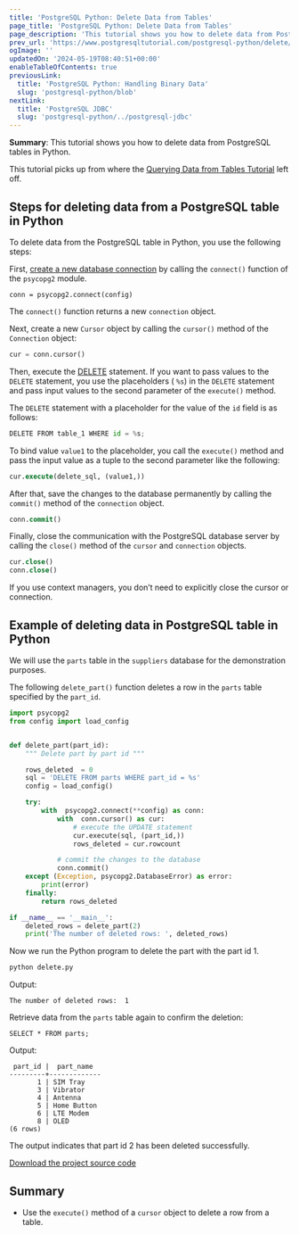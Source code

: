 ```yaml
---
title: 'PostgreSQL Python: Delete Data from Tables'
page_title: 'PostgreSQL Python: Delete Data from Tables'
page_description: 'This tutorial shows you how to delete data from PostgreSQL tables in Python program using psycopg database adapter.'
prev_url: 'https://www.postgresqltutorial.com/postgresql-python/delete/'
ogImage: ''
updatedOn: '2024-05-19T08:40:51+00:00'
enableTableOfContents: true
previousLink:
  title: 'PostgreSQL Python: Handling Binary Data'
  slug: 'postgresql-python/blob'
nextLink:
  title: 'PostgreSQL JDBC'
  slug: 'postgresql-python/../postgresql-jdbc'
---
```


**Summary**: This tutorial shows you how to delete data from PostgreSQL tables in Python.

This tutorial picks up from where the [Querying Data from Tables Tutorial](query) left off.

## Steps for deleting data from a PostgreSQL table in Python

To delete data from the PostgreSQL table in Python, you use the following steps:

First, [create a new database connection](connect) by calling the `connect()` function of the `psycopg2` module.

```pythonsql
conn = psycopg2.connect(config)
```

The `connect()` function returns a new `connection` object.

Next, create a new `Cursor` object by calling the `cursor()` method of the `Connection` object:

```python
cur = conn.cursor()
```

Then, execute the [DELETE](../postgresql-tutorial/postgresql-delete) statement. If you want to pass values to the `DELETE` statement, you use the placeholders ( `%s`) in the `DELETE` statement and pass input values to the second parameter of the `execute()` method.

The `DELETE` statement with a placeholder for the value of the `id` field is as follows:

```python
DELETE FROM table_1 WHERE id = %s;
```

To bind value `value1` to the placeholder, you call the `execute()` method and pass the input value as a tuple to the second parameter like the following:

```sql
cur.execute(delete_sql, (value1,))
```

After that, save the changes to the database permanently by calling the `commit()` method of the `connection` object.

```sql
conn.commit()
```

Finally, close the communication with the PostgreSQL database server by calling the `close()` method of the `cursor` and `connection` objects.

```sql
cur.close()
conn.close()
```

If you use context managers, you don’t need to explicitly close the cursor or connection.

## Example of deleting data in PostgreSQL table in Python

We will use the `parts` table in the `suppliers` database for the demonstration purposes.

The following `delete_part()` function deletes a row in the `parts` table specified by the `part_id`.

```python
import psycopg2
from config import load_config


def delete_part(part_id):
    """ Delete part by part id """

    rows_deleted  = 0
    sql = 'DELETE FROM parts WHERE part_id = %s'
    config = load_config()

    try:
        with  psycopg2.connect(**config) as conn:
            with  conn.cursor() as cur:
                # execute the UPDATE statement
                cur.execute(sql, (part_id,))
                rows_deleted = cur.rowcount

            # commit the changes to the database
            conn.commit()
    except (Exception, psycopg2.DatabaseError) as error:
        print(error)
    finally:
        return rows_deleted

if __name__ == '__main__':
    deleted_rows = delete_part(2)
    print('The number of deleted rows: ', deleted_rows)
```

Now we run the Python program to delete the part with the part id 1\.

```python
python delete.py
```

Output:

```
The number of deleted rows:  1
```

Retrieve data from the `parts` table again to confirm the deletion:

```
SELECT * FROM parts;
```

Output:

```
 part_id |  part_name
---------+-------------
       1 | SIM Tray
       3 | Vibrator
       4 | Antenna
       5 | Home Button
       6 | LTE Modem
       8 | OLED
(6 rows)
```

The output indicates that part id 2 has been deleted successfully.

[Download the project source code](/postgresqltutorial/delete.zip)

## Summary

- Use the `execute()` method of a `cursor` object to delete a row from a table.
